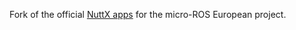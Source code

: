 Fork of the official [NuttX apps](https://bitbucket.org/nuttx/apps) for the micro-ROS European project.
